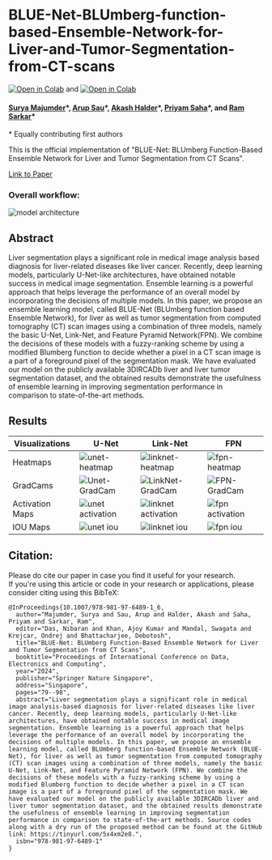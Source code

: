 # BLUE-Net-BLUmberg-function-based-Ensemble-Network-for-Liver-and-Tumor-Segmentation-from-CT-scans

[![Open in Colab](https://colab.research.google.com/assets/colab-badge.svg)](https://colab.research.google.com/github/SuryaMajumder/BLUE-Net-BLUmberg-function-based-Ensemble-Network-for-Liver-and-Tumor-Segmentation-from-CT-scans/blob/main/Ensemble-Liver.ipynb) and [![Open in Colab](https://colab.research.google.com/assets/colab-badge.svg)](https://colab.research.google.com/github/SuryaMajumder/BLUE-Net-BLUmberg-function-based-Ensemble-Network-for-Liver-and-Tumor-Segmentation-from-CT-scans/blob/main/Ensemble-Tumor.ipynb)

#### [Surya Majumder](https://www.linkedin.com/in/surya-majumder-333891246/)\*, [Arup Sau](https://www.linkedin.com/in/arup-sau-6503a4184/)\*, [Akash Halder](https://in.linkedin.com/in/akash-halder-1b315b1b7)\*, [Priyam Saha](https://in.linkedin.com/in/priyam-saha-69308a226)\*, and [Ram Sarkar](http://www.jaduniv.edu.in/profile.php?uid=686)\*
\* Equally contributing first authors


This is the official implementation of "BLUE-Net: BLUmberg Function-Based Ensemble Network for Liver and Tumor Segmentation from CT
Scans".

[Link to Paper](https://doi.org/10.1007/978-981-97-6489-1_6)

### Overall workflow:
![model architecture](https://github.com/user-attachments/assets/9b3ce863-035f-4175-b801-c7607096d4a0)


## Abstract
Liver segmentation plays a significant role in medical image analysis based diagnosis for liver-related diseases like liver cancer. Recently, deep learning models, particularly U-Net-like architectures, have obtained notable success in medical image segmentation. Ensemble learning is a powerful approach that helps leverage the performance of an overall model by incorporating the decisions of multiple models. In this paper, we propose an ensemble learning model, called BLUE-Net (BLUmberg function based Ensemble Network), for liver as well as tumor segmentation from computed tomography (CT) scan images using a combination of three models, namely the basic U-Net, Link-Net, and Feature Pyramid Network(FPN). We combine the decisions of these models with a fuzzy-ranking scheme by using a modified Blumberg function to decide whether a pixel in a CT scan image is a part of a foreground pixel of the segmentation mask. We have evaluated our model on the publicly available 3DIRCADb liver and liver tumor segmentation dataset, and the obtained results demonstrate the usefulness of ensemble learning in improving segmentation performance in comparison to state-of-the-art methods.


## Results

| Visualizations                     | U-Net                              | Link-Net                           | FPN                                |
|------------------------------------|------------------------------------|------------------------------------|------------------------------------|
| Heatmaps | ![unet-heatmap](https://github.com/user-attachments/assets/d6a95d10-9b91-4da4-8119-32a4cf924fcb) | ![linknet-heatmap](https://github.com/user-attachments/assets/3e0d572f-e697-4dc1-9823-c69b021781e1) | ![fpn-heatmap](https://github.com/user-attachments/assets/88aa224c-37f4-4ed4-b40f-8184a0756606) |
| GradCams | ![Unet-GradCam](https://github.com/user-attachments/assets/b6e763be-0c0f-47da-8466-882935cbdd5a) | ![LinkNet-GradCam](https://github.com/user-attachments/assets/80fcde7e-69b7-498d-ab47-d295fb0920bc) | ![FPN-GradCam](https://github.com/user-attachments/assets/4f401890-9b2a-42e9-845f-36d4afa63022) |
| Activation Maps | ![unet activation](https://github.com/user-attachments/assets/1c16feee-4fc0-4ac5-9b88-69bd128dbfdc) | ![linknet activation](https://github.com/user-attachments/assets/dba3b8e9-99d8-4473-993e-2deee8871de9) | ![fpn activation](https://github.com/user-attachments/assets/765d589e-bd89-4005-8622-a0bdd837768c) |
| IOU Maps | ![unet iou](https://github.com/user-attachments/assets/2a5b260f-bdd8-43ef-a568-3f2af56f8505) | ![linknet iou](https://github.com/user-attachments/assets/9374e9b0-26da-4a65-85b7-072d8c0b2934) | ![fpn iou](https://github.com/user-attachments/assets/6fbb7146-6969-4c41-96e0-6e03f532db61) |

## Citation:
Please do cite our paper in case you find it useful for your research.<br/>
If you're using this article or code in your research or applications, please consider citing using this BibTeX:<br/>
```
@InProceedings{10.1007/978-981-97-6489-1_6,
  author="Majumder, Surya and Sau, Arup and Halder, Akash and Saha, Priyam and Sarkar, Ram",
  editor="Das, Nibaran and Khan, Ajoy Kumar and Mandal, Swagata and Krejcar, Ondrej and Bhattacharjee, Debotosh",
  title="BLUE-Net: BLUmberg Function-Based Ensemble Network for Liver and Tumor Segmentation from CT Scans",
  booktitle="Proceedings of International Conference on Data, Electronics and Computing",
  year="2024",
  publisher="Springer Nature Singapore",
  address="Singapore",
  pages="79--98",
  abstract="Liver segmentation plays a significant role in medical image analysis-based diagnosis for liver-related diseases like liver cancer. Recently, deep learning models, particularly U-Net-like architectures, have obtained notable success in medical image segmentation. Ensemble learning is a powerful approach that helps leverage the performance of an overall model by incorporating the decisions of multiple models. In this paper, we propose an ensemble learning model, called BLUmberg function-based Ensemble Network (BLUE-Net), for liver as well as tumor segmentation from computed tomography (CT) scan images using a combination of three models, namely the basic U-Net, Link-Net, and Feature Pyramid Network (FPN). We combine the decisions of these models with a fuzzy-ranking scheme by using a modified Blumberg function to decide whether a pixel in a CT scan image is a part of a foreground pixel of the segmentation mask. We have evaluated our model on the publicly available 3DIRCADb liver and liver tumor segmentation dataset, and the obtained results demonstrate the usefulness of ensemble learning in improving segmentation performance in comparison to state-of-the-art methods. Source codes along with a dry run of the proposed method can be found at the GitHub link: https://tinyurl.com/5x4xm2e8.",
  isbn="978-981-97-6489-1"
}
```
<br/>
